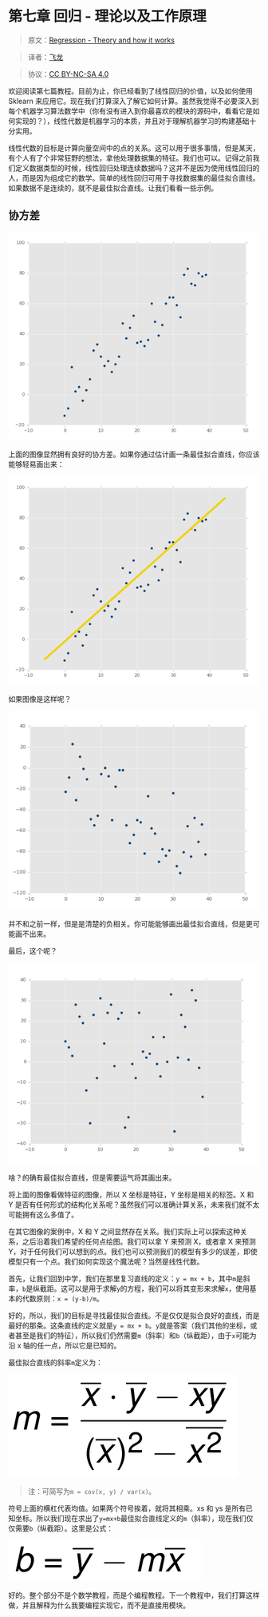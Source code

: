 # 第七章 回归 - 理论以及工作原理

> 原文：[Regression - Theory and how it works](https://pythonprogramming.net/simple-linear-regression-machine-learning-tutorial/)

> 译者：[飞龙](https://github.com/wizardforcel)

> 协议：[CC BY-NC-SA 4.0](http://creativecommons.org/licenses/by-nc-sa/4.0/)

欢迎阅读第七篇教程。目前为止，你已经看到了线性回归的价值，以及如何使用 Sklearn 来应用它。现在我们打算深入了解它如何计算。虽然我觉得不必要深入到每个机器学习算法数学中（你有没有进入到你最喜欢的模块的源码中，看看它是如何实现的？），线性代数是机器学习的本质，并且对于理解机器学习的构建基础十分实用。

线性代数的目标是计算向量空间中的点的关系。这可以用于很多事情，但是某天，有个人有了个非常狂野的想法，拿他处理数据集的特征。我们也可以。记得之前我们定义数据类型的时候，线性回归处理连续数据吗？这并不是因为使用线性回归的人，而是因为组成它的数学。简单的线性回归可用于寻找数据集的最佳拟合直线。如果数据不是连续的，就不是最佳拟合直线。让我们看看一些示例。

## 协方差

![](img/7-1.png)

上面的图像显然拥有良好的协方差。如果你通过估计画一条最佳拟合直线，你应该能够轻易画出来：

![](img/7-2.png)

如果图像是这样呢？

![](img/7-3.png)

并不和之前一样，但是是清楚的负相关。你可能能够画出最佳拟合直线，但是更可能画不出来。

最后，这个呢？

![](img/7-4.png)

啥？的确有最佳拟合直线，但是需要运气将其画出来。

将上面的图像看做特征的图像，所以 X 坐标是特征，Y 坐标是相关的标签。X 和 Y 是否有任何形式的结构化关系呢？虽然我们可以准确计算关系，未来我们就不太可能拥有这么多值了。

在其它图像的案例中，X 和 Y 之间显然存在关系。我们实际上可以探索这种关系，之后沿着我们希望的任何点绘图。我们可以拿 Y 来预测 X，或者拿 X 来预测 Y，对于任何我们可以想到的点。我们也可以预测我们的模型有多少的误差，即使模型只有一个点。我们如何实现这个魔法呢？当然是线性代数。

首先，让我们回到中学，我们在那里复习直线的定义：`y = mx + b`，其中`m`是斜率，`b`是纵截距。这可以是用于求解`y`的方程，我们可以将其变形来求解`x`，使用基本的代数原则：`x = (y-b)/m`。

好的，所以，我们的目标是寻找最佳拟合直线。不是仅仅是拟合良好的直线，而是最好的那条。这条直线的定义就是`y = mx + b`。`y`就是答案（我们其他的坐标，或者甚至是我们的特征），所以我们仍然需要`m`（斜率）和`b`（纵截距），由于`x`可能为沿 x 轴的任一点，所以它是已知的。

最佳拟合直线的斜率`m`定义为：

![](img/7-5.png)

> 注：可简写为`m = cov(x, y) / var(x)`。

符号上面的横杠代表均值。如果两个符号挨着，就将其相乘。xs 和 ys 是所有已知坐标。所以我们现在求出了`y=mx+b`最佳拟合直线定义的`m`（斜率），现在我们仅仅需要`b`（纵截距）。这里是公式：

![](img/7-6.png)

好的。整个部分不是个数学教程，而是个编程教程。下一个教程中，我们打算这样做，并且解释为什么我要编程实现它，而不是直接用模块。
